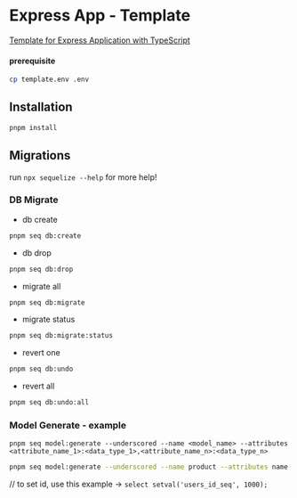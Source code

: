 # Express App - Template

[Template for Express Application with TypeScript](https://github.com/ssamsara98/express-app-template.git)

#### prerequisite

```sh
cp template.env .env
```

## Installation

```sh
pnpm install
```

## Migrations

run `npx sequelize --help` for more help!

### DB Migrate

- db create

```sh
pnpm seq db:create
```

- db drop

```sh
pnpm seq db:drop
```

- migrate all

```sh
pnpm seq db:migrate
```

- migrate status

```sh
pnpm seq db:migrate:status
```

- revert one

```sh
pnpm seq db:undo
```

- revert all

```sh
pnpm seq db:undo:all
```

### Model Generate - example

`pnpm seq model:generate --underscored --name <model_name> --attributes <attribute_name_1>:<data_type_1>,<attribute_name_n>:<data_type_n>`

```sh
pnpm seq model:generate --underscored --name product --attributes name:string,price:integer,is_published:boolean
```

// to set id, use this example -> `select setval('users_id_seq', 1000);`

